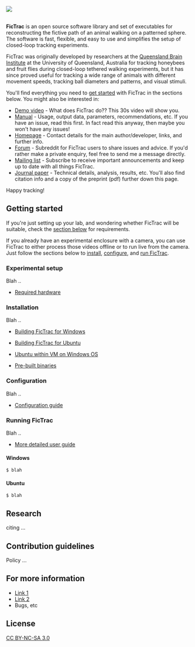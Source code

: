 <div align="left">
  <img src="http://rjdmoore.net/fictrac/header_text.jpg"><br><br>
</div>

**FicTrac** is an open source software library and set of executables for reconstructing the fictive path of an animal walking on a patterned sphere. The software is fast, flexible, and easy to use and simplifies the setup of closed-loop tracking experiments.

FicTrac was originally developed by researchers at the [Queensland Brain Institute](http://qbi.uq.edu.au/) at the University of Queensland, Australia for tracking honeybees and fruit flies during closed-loop tethered walking experiments, but it has since proved useful for tracking a wide range of animals with different movement speeds, tracking ball diameters and patterns, and visual stimuli.

You'll find everything you need to [get started](#getting-started) with FicTrac in the sections below. You might also be interested in:
* [Demo video](http://youtu.be/BeGYOEOdWjw) - What does FicTrac do?? This 30s video will show you.
* [Manual](http://link) - Usage, output data, parameters, recommendations, etc. If you have an issue, read this first. In fact read this anyway, then maybe you won't have any issues!
* [Homepage](http://fictrac.rjdmoore.net) - Contact details for the main author/developer, links, and further info.
* [Forum](http://www.reddit.com/r/fictrac/) - Subreddit for FicTrac users to share issues and advice. If you'd rather make a private enquiry, feel free to send me a message directly.
* [Mailing list](http://fictrac.rjdmoore.net/mail.html) - Subscribe to receive important announcements and keep up to date with all things FicTrac.
* [Journal paper](http://doi.org/10.1016/j.jneumeth.2014.01.010) - Technical details, analysis, results, etc. You'll also find citation info and a copy of the preprint (pdf) further down this page.

Happy tracking!

## Getting started

If you're just setting up your lab, and wondering whether FicTrac will be suitable, check the [section below](#experimental-setup) for requirements.

If you already have an experimental enclosure with a camera, you can use FicTrac to either process those videos offline or to run live from the camera. Just follow the sections below to [install](#installation), [configure](#configuration), and [run FicTrac](#running-fictrac).

### Experimental setup

Blah ..

* [Required hardware](http://link)

### Installation

Blah ..

* [Building FicTrac for Windows](http://link)
* [Building FicTrac for Ubuntu](http://link)

* [Ubuntu within VM on Windows OS](http://link)
* [Pre-built binaries](http://link)


### Configuration

Blah ..

* [Configuration guide](http://link)

### Running FicTrac

Blah ..

* [More detailed user guide](http://link)

#### Windows

```shell
$ blah
```

#### Ubuntu

```shell
$ blah
```

## Research

citing ...

## Contribution guidelines

Policy ...

## For more information
* [Link 1](https://link)
* [Link 2](https://link)
* Bugs, etc

## License

[CC BY-NC-SA 3.0](LICENSE.txt)

